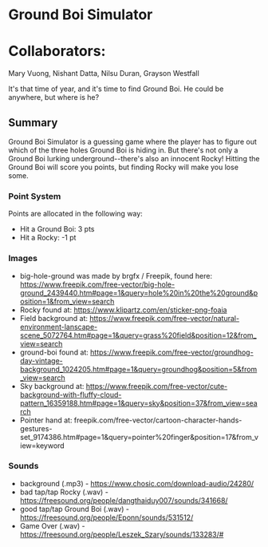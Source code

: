 # Ground Boi Simulator

# Collaborators:
Mary Vuong, Nishant Datta, Nilsu Duran, Grayson Westfall

It's that time of year, and it's time to find Ground Boi. He could be anywhere, but where is he?

## Summary

Ground Boi Simulator is a guessing game where the player has to figure out which of the three holes Ground Boi is hiding in. But there's not only a Ground Boi lurking underground--there's also an innocent Rocky! Hitting the Ground Boi will score you points, but finding Rocky will make you lose some.

### Point System

Points are allocated in the following way:

- Hit a Ground Boi: 3 pts
- Hit a Rocky: -1 pt

### Images

- big-hole-ground was made by brgfx / Freepik, found here: https://www.freepik.com/free-vector/big-hole-ground_2439440.htm#page=1&query=hole%20in%20the%20ground&position=1&from_view=search
- Rocky found at: https://www.klipartz.com/en/sticker-png-foaia
- Field background at: https://www.freepik.com/free-vector/natural-environment-lanscape-scene_5072764.htm#page=1&query=grass%20field&position=12&from_view=search
- ground-boi found at: https://www.freepik.com/free-vector/groundhog-day-vintage-background_1024205.htm#page=1&query=groundhog&position=5&from_view=search
- Sky background at: https://www.freepik.com/free-vector/cute-background-with-fluffy-cloud-pattern_16359188.htm#page=1&query=sky&position=37&from_view=search
- Pointer hand at: freepik.com/free-vector/cartoon-character-hands-gestures-set_9174386.htm#page=1&query=pointer%20finger&position=17&from_view=keyword

### Sounds

- background (.mp3) - https://www.chosic.com/download-audio/24280/
- bad tap/tap Rocky (.wav) - https://freesound.org/people/dangthaiduy007/sounds/341668/
- good tap/tap Ground Boi (.wav) - https://freesound.org/people/Eponn/sounds/531512/
- Game Over (.wav) - https://freesound.org/people/Leszek_Szary/sounds/133283/#
